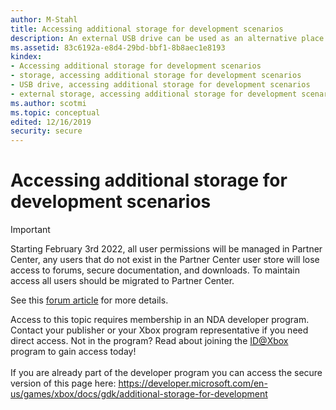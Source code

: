 ```yaml
---
author: M-Stahl
title: Accessing additional storage for development scenarios
description: An external USB drive can be used as an alternative place to store files that are required during development. By moving the storage of these files from the hard drive to a USB drive, the file IO performance of your title that's under development will more closely match the retail scenario.
ms.assetid: 83c6192a-e8d4-29bd-bbf1-8b8aec1e8193
kindex:
- Accessing additional storage for development scenarios
- storage, accessing additional storage for development scenarios
- USB drive, accessing additional storage for development scenarios
- external storage, accessing additional storage for development scenarios
ms.author: scotmi
ms.topic: conceptual
edited: 12/16/2019
security: secure
---
```


# Accessing additional storage for development scenarios
> [!IMPORTANT]
> Starting February 3rd 2022, all user permissions will be managed in Partner Center, any users that do not exist in the Partner Center user store will lose access to forums, secure documentation, and downloads. To maintain access all users should be migrated to Partner Center. <p></p>See this <a href="https://forums.xboxlive.com/articles/132187/breaking-change-user-access-for-forums-secure-docu.html">forum article</a> for more details.  

 Access to this topic requires membership in an NDA developer program. Contact your publisher or your Xbox program representative if you need direct access. Not in the program? Read about joining the <a href="https://www.xbox.com/Developers/id">ID@Xbox</a> program to gain access today!  <br/><br/>If you are already part of the developer program you can access the secure version of this page here: <a target="_blank" href="https://developer.microsoft.com/en-us/games/xbox/docs/gdk/additional-storage-for-development">https://developer.microsoft.com/en-us/games/xbox/docs/gdk/additional-storage-for-development</a>